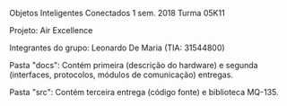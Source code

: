 Objetos Inteligentes Conectados 1 sem. 2018 Turma 05K11

Projeto: Air Excellence

Integrantes do grupo: Leonardo De Maria (TIA: 31544800)



Pasta "docs": Contém primeira (descrição do hardware) e segunda (interfaces, protocolos, módulos de comunicação) entregas.

Pasta "src": Contém terceira entrega (código fonte) e biblioteca MQ-135.
